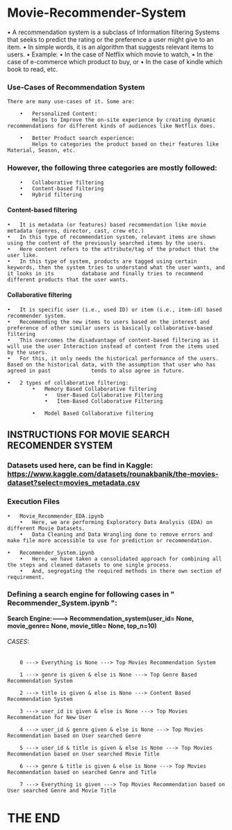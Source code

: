 # Movie-Recommender-System

•	A recommendation system is a subclass of Information filtering Systems that seeks to predict the rating or the preference a user might give to an item. 
•	In simple words, it is an algorithm that suggests relevant items to users. 
•	Example: 
	•	In the case of Netflix which movie to watch, 
	•	In the case of e-commerce which product to buy, or 
	•	In the case of kindle which book to read, etc.

### Use-Cases of Recommendation System

	There are many use-cases of it. Some are:

		•	Personalized Content: 
		    Helps to Improve the on-site experience by creating dynamic recommendations for different kinds of audiences like Netflix does.

		•	Better Product search experience: 
		    Helps to categories the product based on their features like Material, Season, etc.

### However, the following three categories are mostly followed:
		•	Collaborative filtering
		•	Content-based filtering
		•	Hybrid filtering

#### Content-based filtering

	•	It is metadata (or features) based recommendation like movie metadata (genres, director, cast, crew etc.)
	•	In this type of recommendation system, relevant items are shown using the content of the previously searched items by the users. 
	•	Here content refers to the attribute/tag of the product that the user like. 
	•	In this type of system, products are tagged using certain keywords, then the system tries to understand what the user wants, and it looks in its 		 database and finally tries to recommend different products that the user wants.


#### Collaborative filtering

	•	It is specific user (i.e., used ID) or item (i.e., item-id) based recommender system.
	•	Recommending the new items to users based on the interest and preference of other similar users is basically collaborative-based filtering
	•	This overcomes the disadvantage of content-based filtering as it will use the user Interaction instead of content from the items used by the users. 
	•	For this, it only needs the historical performance of the users. Based on the historical data, with the assumption that user who has agreed in past 		    tends to also agree in future.

	•	2 types of collaborative filtering:
			•	Memory Based Collaborative filtering
 				•	User-Based Collaborative Filtering
 				•	Item-Based Collaborative Filtering

			•	Model Based Collaborative filtering
			
			
## INSTRUCTIONS FOR MOVIE SEARCH RECOMENDER SYSTEM

### Datasets used here, can be find in Kaggle: https://www.kaggle.com/datasets/rounakbanik/the-movies-dataset?select=movies_metadata.csv 

### Execution Files
	•	Movie_Recommender_EDA.ipynb
		•	Here, we are performing Exploratory Data Analysis (EDA) on different Movie Datasets.
		•	Data Cleaning and Data Wrangling done to remove errors and make file more accessible to use for prediction or recommendation.
		
	•	Recommender_System.ipynb
		•	Here, we have taken a consolidated approach for combining all the steps and cleaned datasets to one single process.
		•	And, segregating the required methods in there own section of requirement.
		
### Defining a search engine for following cases in " Recommender_System.ipynb ": 
**Search Engine:--->	 	Recommendation_system(user_id= None, movie_genre= None, movie_title= None, top_n=10)**


######			CASES: 
		0 ---> Everything is None ---> Top Movies Recommendation System

		1 ---> genre is given & else is None ---> Top Genre Based Recommendation System

		2 ---> title is given & else is None ---> Content Based Recommendation System

		3 ---> user_id is given & else is None ---> Top Movies Recommendation for New User

		4 ---> user_id & genre given & else is None ---> Top Movies Recommendation based on User searched Genre

		5 ---> user_id & title is given & else is None ---> Top Movies Recommendation based on User searched Movie Title

		6 ---> genre & title is given & else is None ---> Top Movies Recommendation based on searched Genre and Title

		7 ---> Everything is given ---> Top Movies Recommendation based on User searched Genre and Movie Title
		
#					THE END		

